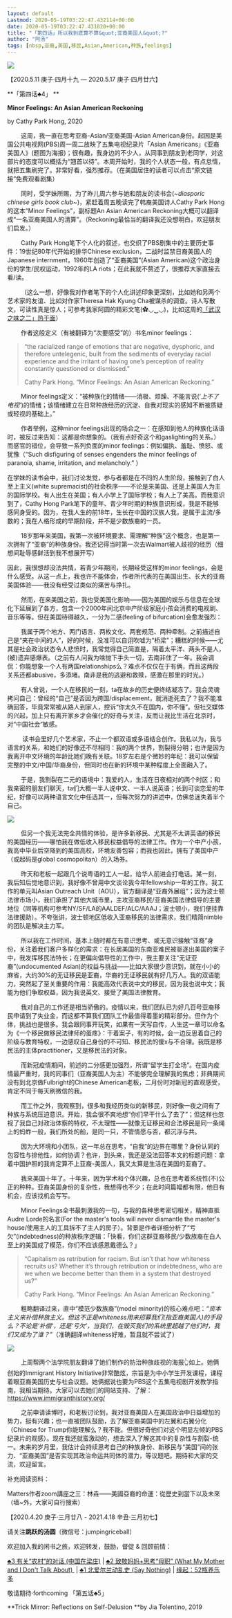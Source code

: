 ```yaml
---
layout: default
Lastmod: 2020-05-19T03:22:47.432114+00:00
date: 2020-05-19T03:22:47.431820+00:00
title: "「第四话」所以我到底算不算&quot;亚裔美国人&quot;?"
author: "阿汤"
tags: [nbsp,亚裔,美国,移民,Asian,American,种族,feelings]
---
```


![](https://images.weserv.nl/?url=https%3A//mmbiz.qpic.cn/mmbiz_jpg/HtQlsibBuSluxGtPCnc9X2OvicMjiaMEfoSuvktdnftYvRxeqwSib4EBGqniax2Tl2puH1lbmwKyHXuH9jVyLAeWjcg/640%3Fwx_fmt%3Djpeg)

【2020.5.11 庚子·四月十九 — 2020.5.17 庚子·四月廿六】  

**「第四话♣4」 **

**Minor Feelings: An Asian American Reckoning**  

by Cathy Park Hong, 2020

        这周，我一直在思考亚裔-Asian/亚裔美国-Asian American身份。起因是美国公共电视网(PBS)周一周二放映了五集电视纪录片「Asian Americans」《亚裔美国人》(题图为海报)；很有趣，我身边的不少人，从同事到朋友到老同学，对这部片的态度可以概括为“翘首以待”。本周开始时，我的个人状态一般，有点怠惰，就把五集刷完了。非常好看，强烈推荐。（在美国居住的读者可以点击“原文链接”免费观看剧集）  

        同时，受学妹所赐，为了昨儿周六参与她和朋友的读书会(_~diasporic chinese girls book club~_)，紧赶着周五晚读完了韩裔美国诗人Cathy Park Hong的这本“Minor Feelings”，副标题An Asian American Reckoning大概可以翻译成“一名亚裔美国人的清算”。（Reckoning最恰当的翻译我还没想明白，欢迎朋友们启发。）

        Cathy Park Hong笔下个人化的叙述，也交织了PBS剧集中的主要历史事件：19世纪80年代开始的排华Chinese exclusion，二战时监禁日裔美国人的Japanese internment，1960年创造了“亚裔美国”(Asian American)这个政治身份的学生/民权运动，1992年的LA riots；在此我就不赘述了，很推荐大家直接去看/读。

        （这么一想，好像我对作者笔下的个人化讲述印象更深刻，比如她和另两个艺术家的友谊、比如对作家Theresa Hak Kyung Cha被谋杀的调查。诗人写散文，可读性真是惊人；可参考我家阿圆的精彩文笔(✿◡‿◡)，比如这周的[「武汉之味之二」热干面](http://mp.weixin.qq.com/s?__biz=MzI1MDEzMTMwOA==&mid=2648842862&idx=1&sn=3c200bc16dfd3f815c6c305e32eff942&chksm=f190646dc6e7ed7b0a54145e92e502a94ba5a81ed54694df33e6e36f3025719c3171af9f5487&scene=21#wechat_redirect)）

        作者这般定义（有被翻译为“次要感受”的）书名minor feelings：

> “the racialized range of emotions that are negative, dysphoric, and therefore untelegenic, built from the sediments of everyday racial experience and the irritant of having one’s perception of reality constantly questioned or dismissed."
> 
> Cathy Park Hong. “Minor Feelings: An Asian American Reckoning.”

        Minor feelings定义：“被种族化的情绪——消极、烦躁、不能言说(‘_上不了电视’_)的情绪；该情绪建立在日常种族经历的沉淀、自我对现实的感知不断被质疑或轻视的基础上。”

        作者举例，这种minor feelings出现的场合之一：在感知到他人的种族化话语时，被反过来告知：这都是你想象的。（我有点好奇这个和gaslighting的关系。）而感官的错位，会导致一系列负面的minor feelings：例如偏执、羞耻、愤怒、或犹豫（“Such disfiguring of senses engenders the minor feelings of paranoia, shame, irritation, and melancholy.” ）

在学妹的读书会中，我们讨论发觉，参与者都是在不同的人生阶段，接触到了白人至上主义(white supremacist)的社会秩序——不论是来美国、还是上美国人为主的国际学校。有人出生在美国；有人小学上了国际学校；有人上了美高。而我意识到了，Cathy Hong Park笔下的童年、青少年时期的种族意识形成，我是不能够感同身受的。因为，在我人生的前18年，生长在中国的汉族人我，是属于主流/多数的；我在人格形成的早期阶段，并不是少数族裔的一员。

        18岁那年来美国，我第一次被环境要求、需理解“种族”这个概念，也是第一次拥有了“亚裔”的种族身份。我还记得当时第一次去Walmart被人歧视的经历（细想间耻辱感鲜活到我不想展开写）

因此，我很想却没法共情，若青少年期间，长期经受这样的minor feelings，会是什么感受。从这一点上，我也许不能体会，作者所代表的在美国出生、长大的亚裔美国体验——我没有经受过类似的痛苦与挣扎。

        然而，在来美国之前，我也受美国化影响——因为美国的娱乐与信息在全球化下延展到了各方，包含一个2000年间北京中产阶级家庭小孩会消费的电视剧、音乐等等。但在美国待得越久，一分为二感(feeling of bifurcation)会愈发强烈：

        我属于两个地方、两门语言、两枚文化、两套规范、两种牵制。之前描述自己是“夹在中间的人”，好的时候，没准可以自诩吹嘘为“桥梁”；糟糕的时候——尤其是社会政治状态令人悲愤时，我常觉得自己简直是，隔着太平洋、两头不是人，(被)遗弃感爆表。（之前有人问我为啥抛下手头一切，去南非住了一年。我会调侃：你能想象一个人有两国relationships么？难点不仅仅在于有俩，而且这两段关系还都abusive，多添堵。南非是我的逃避和救赎，感激在那里的时光。）

        有人曾说，一个人在移民的一刻，ta在故乡的历史便终结凝冻了。我会灵魂拷问自己：曾经的“自己”是否因为跨国/displacement，就消逝死去了？我不能准确回答，毕竟常常被从路人到家人，控诉“你太久不在国内，你不懂”。但社交媒体的兴起，加上只有离开家乡才会催化的好奇与关注，反而让我比生活在北京时，对“中国社会”敏感。

         读书会里好几个艺术家，不止一个都双语或多语结合创作。我私以为，我与语言的关系，和她们的好像还不尽相同：我的两个世界，割裂得分明；也许是因为我离开中文环境的年龄比她们晚有关联。18岁左右是个微妙的年纪：我可以保留完整的中文/中国/华裔身份，但同时也在新的环境中某种程度上全面融入了。

        于是，我割裂在二元的语境中：我爱的人，生活在日夜相对的两个时区；和我亲密的朋友们聊天，ta们大概一半人说中文、一半人说英语；长到可谈恋爱的年纪，好像可以两种语言文化中任选其一，但每次努力的讲述中，仿佛总迷失着半个自己。

![](https://images.weserv.nl/?url=https%3A//mmbiz.qpic.cn/mmbiz_png/HtQlsibBuSltq7UBSPJNkHU3TJ3AgXrS7CNGFfOTPNN1rLA2EbNBmk51dHxGoIWUwz6gAlXoAzYsFAichqibEWLxA/640%3Fwx_fmt%3Dpng)  

        但另一个我无法完全共情的体验，是许多新移民、尤其是不太讲英语的移民的美国经历——哪怕我在做低收入移民权益倡导的法律工作。作为一个中产小孩，我高中毕业后空降到的美国高校，环境友善包容；而我也因此，拥有了美国中产（或起码是global cosmopolitan）的入场券。

        昨天和老板一起跟几个说粤语的工人一起，给华人前进会打电话。某一刻，我后知后觉地意识到，我好像不曾用中文谈论我今年fellowship一年的工作。我工作的单元叫Asian Outreach Unit（AOU），官方翻译是“亚裔外展组”；因为波士顿法律市场小，我们承担了其他大城市里，主攻亚裔移民/亚裔美国法律倡导的主要地位（同等机构可参考NY/SF/LA的AALDEF/ALC/AAAJ；波士顿小，我们便挂靠法律援助）。不夸张讲，波士顿地区低收入亚裔移民的法律需求，我们精简nimble的团队是解决主力军。

        所以我在工作时间，基本上随时都在有意识思考、或无意识接触“亚裔”身份，关注着我们客户多样化的需求：在长居美国的东南亚难民被驱逐出美国的案子中，我发挥移民法特长；在更偏向倡导性的工作中，我主要关注“无证亚裔”(undocumented Asian)的权益与挑战——比如大家很少意识到，就在小小的麻省，大约30%的无证移民是亚裔，华裔的无证移民就有好几万人。我的双语能力，突然起了至关重要的作用：我能高效代表说中文的移民，因为我也说中文；我能为他们争取权益，因为我说英文、接受了美国法律教育。

        我对自己的工作还是相当骄傲的。疫情以来，我们团队已为好几百号亚裔移民申请到了失业金，而这都不算我们团队工作最值得着墨的精彩部分。但作为个体，挑战也是很多。我会跟同事开玩笑，如果有一天写自传，人生这一章可以命名为《一个移民做移民法律师的蛋疼》：干着案子，有的时候，会一边反思着自己的阶级与教育特权，一边感叹自己身份的不可知、移民法的傻x与不合理。我既是移民法的主体practitioner，又是移民法的对象。  

        而新冠疫情期间，前述的二分感更加强烈，所谓“留学生打全场”。在国内疫情最严重时，我的同事们（亚裔美国人为主）不能够完全理解我的焦虑；非典期间没有到北京做Fulbright的Chinese American老板，二月份时对新冠的直观感受，肯定不同于每天刷微信的我。

        而工作之外，我观察到，很多和我经历类似的新移民，则好像一夜之间有了种族与系统压迫意识。开始，我会很不爽地想“你们早干什么了去了”；但这样也忽视了我自己对政治体察的特权，不太理性——就像无证移民和合法移民是同一条绳上的蚂蚱一般，我们所处的船，是同一只，不管情愿与否，都沉浮与共。

        因为大环境和小团队，这一年总在思考，“自我”的边界在哪里？身份认同的包容性与排他性，如何协调？也许，到头来，我还是没法回答本文的标题问题：拿着中国护照的我肯定算不上亚裔-美国人，我又太算是生活在美国的亚裔了。

        我来美国十年了。十年来，因为学术和个体兴趣，总也在思考着系统性(不)公正的种种。亚裔美国身份的复杂性，我想得也不少；在此时间篇幅都有限，他日有机会，应该找机会写写。

        Minor Feelings全书最刺激我的一句，与我的各种思考密切相关，精神直抵Audre Lorde的名言(For the master's tools will never dismantle the master's house/使用主人的工具拆不了主人的房子）。背景是作者详细分析了“亏欠”(indebtedness)的种族秩序逻辑：「快看，你们这群亚裔移民/少数族裔在白人至上的美国成了模范，你们不应该感恩戴德么？」

> “Capitalism as retribution for racism. But isn’t that how whiteness recruits us? Whether it’s through retribution or indebtedness, who are we when we become better than them in a system that destroyed us?”
> 
> Cathy Park Hong. “Minor Feelings: An Asian American Reckoning.”

        粗略翻译过来，直中“模范少数族裔”(model minority)的核心难点吧：_“资本主义来补偿种族主义。但这不正是whiteness用来招募我们(指亚裔美国人)的手段么？不论是‘补偿’，还是‘亏欠’，当我们，在毁灭我们的系统里超越了他们时，我们又成为了谁？”_（准确翻译whiteness好难，暂且就不尝试了）

![](https://images.weserv.nl/?url=https%3A//mmbiz.qpic.cn/mmbiz_jpg/HtQlsibBuSltq7UBSPJNkHU3TJ3AgXrS7f8ogCq1KlBh388iaWfTO8eRzUSyKHoj15ibQvzAvvQ6cXic7q13guG2gA/640%3Fwx_fmt%3Djpeg)

        上周帮两个法学院朋友翻译了她们制作的防治种族歧视的海报👆如上。她俩创始的Immigrant History Initiative非常酷炫，宗旨是为中小学生开发课程，课程着眼亚裔美国历史与社会议题。她俩据说也要为PBS这个五集电视剧开发教学指南，我相当期待。大家可以去她们的网站支持、了解：https://www.immigranthistory.org/

        之前申请读博时，和老板讨论到，我对亚裔美国人在美国政治中日益增加的势力，挺有兴趣；也一直被团队鼓励，去了解亚裔美国中的左翼和右翼分化（Chinese for Trump你能理解么？我不能。但很好奇他们对这个明显左倾的PBS纪录片的观感）。现在我还就蛮激动的，想去深入了解这其中的复杂性与割裂-统一。未来的岁月里，我估计会持续思考自己的种族身份、新移民与“美国”间的张力、“亚裔美国”是否实现其政治命运共同体的潜力，等议题吧。期待和大家的交流，欢迎留言。

补充阅读资料：  

Matters作者zoom講座之三：林垚——美國亞裔的命運：從歷史到當下以及未來 （墙~外，大家可自行搜索）

【2020.4.20 庚子·三月廿八 - 2021.4.18 辛丑·三月初七】  

请关注**跳跃的汤圆**（微信号：jumpingriceball）

欢迎加入我的闲书之旅，欢迎转发，鼓励，督促 & 回顾前情：

[♣3 有关“农村”的对话 (中国在梁庄)](http://mp.weixin.qq.com/s?__biz=MzI1MDEzMTMwOA==&mid=2648842824&idx=1&sn=be8f28497be484764ca85919cd185fd5&chksm=f190644bc6e7ed5d52ca0c09de1b7c9e727a3e50ce21efd2a9e985414c7592a99220d9620b0f&scene=21#wechat_redirect) | [♣2 致敬妈妈+思考“母职” (What My Mother and I Don't Talk About) ](http://mp.weixin.qq.com/s?__biz=MzI1MDEzMTMwOA==&mid=2648842803&idx=1&sn=fe153b33655eb094054a61a51a299783&chksm=f1906430c6e7ed26404a00145a7ed4ed5ac4710485e41e07afd78bfdb56ff85a8956877868d5&scene=21#wechat_redirect) | [♣1 北爱尔兰动乱史 (S](http://mp.weixin.qq.com/s?__biz=MzI1MDEzMTMwOA==&mid=2648842790&idx=1&sn=234659481a431c6a3617b30091ee7a4b&chksm=f1906425c6e7ed33538a4e5640bc1bb10e40f8c8bcc0b96d5d3781ab7258a2f5818af252c041&scene=21#wechat_redirect)[ay Nothing)](http://mp.weixin.qq.com/s?__biz=MzI1MDEzMTMwOA==&mid=2648842790&idx=1&sn=234659481a431c6a3617b30091ee7a4b&chksm=f1906425c6e7ed33538a4e5640bc1bb10e40f8c8bcc0b96d5d3781ab7258a2f5818af252c041&scene=21#wechat_redirect) | [缘起：52瓶养乐多](http://mp.weixin.qq.com/s?__biz=MzI1MDEzMTMwOA==&mid=2648842768&idx=1&sn=cdc8bbc5c688de481f9d53c8720ca3ca&chksm=f1906413c6e7ed0515b4e5a4af2ec3a0311c6dc80683d8e90f180b28bb5eb48fa68d4f0d3c60&scene=21#wechat_redirect)

敬请期待·forthcoming 「第五话♣5」 

**Trick Mirror: Reflections on Self-Delusion **by Jia Tolentino, 2019

